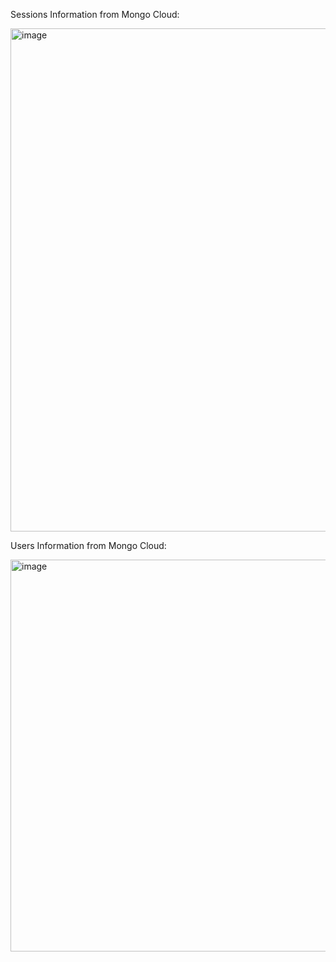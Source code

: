 Sessions Information from Mongo Cloud:

<img width="805" alt="image" src="https://github.com/marcoame2001/Notes-Web/assets/143449334/323ab696-7d8a-4d61-9e74-3ef6f2074fe3">

Users Information from Mongo Cloud:

<img width="627" alt="image" src="https://github.com/marcoame2001/Notes-Web/assets/143449334/749d6179-e7d8-4943-b1b6-13dd04de172f">







